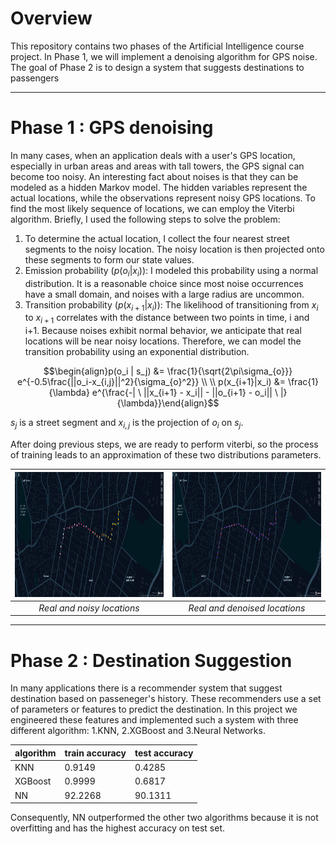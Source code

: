 # Overview
This repository contains two phases of the Artificial Intelligence course project. In Phase 1, we will implement a denoising algorithm for GPS noise. The goal of Phase 2 is to design a system that suggests destinations to passengers

---

# Phase 1 : GPS denoising
In many cases, when an application deals with a user's GPS location, especially in urban areas and areas with tall towers, the GPS signal can become too noisy. An interesting fact about noises is that they can be modeled as a hidden Markov model. The hidden variables represent the actual locations, while the observations represent noisy GPS locations. To find the most likely sequence of locations, we can employ the Viterbi algorithm. Briefly, I used the following steps to solve the problem:

1. To determine the actual location, I collect the four nearest street segments to the noisy location. The noisy location is then projected onto these segments to form our state values.
2. Emission probability ($p(o_i|x_i)$): I modeled this probability using a normal distribution. It is a reasonable choice since most noise occurrences have a small domain, and noises with a large radius are uncommon.
3. Transition probability ($p(x_{i+1}|x_i)$): The likelihood of transitioning from $x_i$ to $x_{i+1}$ correlates with the distance between two points in time, i and i+1. Because noises exhibit normal behavior, we anticipate that real locations will be near noisy locations. Therefore, we can model the transition probability using an exponential distribution.

$$\begin{align}p(o_i | s_j) &= \frac{1}{\sqrt{2\pi\sigma_{o}}} e^{-0.5\frac{||o_i-x_{i,j}||^2}{\sigma_{o}^2}} \\ \\ p(x_{i+1}|x_i) &= \frac{1}{\lambda} e^{\frac{-| \ ||x_{i+1} - x_i|| - ||o_{i+1} - o_i|| \ |}{\lambda}}\end{align}$$

$s_j$ is a street segment and $x_{i,j}$ is the projection of $o_i$ on $s_j$.

After doing previous steps, we are ready to perform viterbi, so the process of training leads to an approximation of these two distributions parameters.

<div align="center">

| <img src="Phase1/Images/9.png" width="400" height="200"> | <img src="Phase1/Images/10.png" width="400" height="200"> |
|:--:|:--:|
| *Real and noisy locations* | *Real and denoised locations* |
</div>

---

# Phase 2 : Destination Suggestion
In many applications there is a recommender system that suggest destination based on passeneger's history. These recommenders use a set of parameters or features to predict the destination. In this project we engineered these features and implemented such a system with three different algorithm: 1.KNN, 2.XGBoost and 3.Neural Networks. 

| algorithm | train accuracy | test accuracy |
| ----- | ---- | ---- |
| KNN | 0.9149 | 0.4285 |
| XGBoost | 0.9999 | 0.6817 |
| NN | 92.2268 | 90.1311 |

Consequently, NN outperformed the other two algorithms because it is not overfitting and has the highest accuracy on test set.
